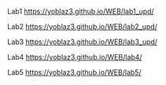 Lab1 https://yoblaz3.github.io/WEB/lab1_upd/

Lab2 https://yoblaz3.github.io/WEB/lab2_upd/

Lab3 https://yoblaz3.github.io/WEB/lab3_upd/

Lab4 https://yoblaz3.github.io/WEB/lab4/

Lab5 https://yoblaz3.github.io/WEB/lab5/
